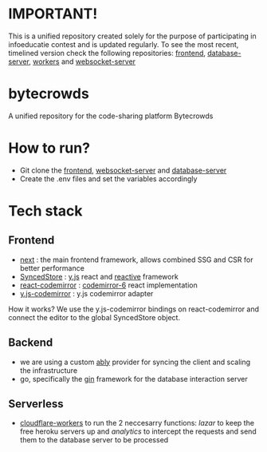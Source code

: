 # IMPORTANT!
This is a unified repository created solely for the purpose of participating in infoeducatie contest and is updated regularly. To see the most recent, timelined version check the following repositories: [frontend](https://github.com/TudorZgimbau/bytecrowds-frontend/tree/main), [database-server](https://github.com/TudorZgimbau/bytecrowds-database-server/tree/main), [workers](https://github.com/TudorZgimbau/bytecrowds-workers/tree/main) and [websocket-server](https://github.com/TudorZgimbau/bytecrowds-websocket-server/tree/main)

# bytecrowds
A unified repository for the code-sharing platform Bytecrowds

# How to run?
  - Git clone the [frontend](https://github.com/TudorZgimbau/bytecrowds/tree/main/frontend), [websocket-server](https://github.com/TudorZgimbau/bytecrowds/tree/main/websocket-server)       and [database-server](https://github.com/TudorZgimbau/bytecrowds/tree/main/database-server)
  - Create the .env files and set the variables accordingly


# Tech stack

## Frontend
  * [next](https://nextjs.org/) : the main frontend framework, allows combined SSG and CSR for better performance
  * [SyncedStore](https://syncedstore.org/docs/) : [y.js](https://docs.yjs.dev/) react and [reactive](https://github.com/yousefed/reactive) framework
  * [react-codemirror](https://uiwjs.github.io/react-codemirror/) : [codemirror-6](https://codemirror.net/6/) react implementation
  * [y.js-codemirror](https://github.com/yjs/y-codemirror) : y.js codemirror adapter

  How it works?
  We use the y.js-codemirror bindings on react-codemirror and connect the editor to the global SyncedStore object.
  
## Backend
  * we are using a custom [ably](https://ably.com/) provider for syncing the client and scaling the infrastructure
  * go, specifically the [gin](https://gin-gonic.com/) framework for the database interaction server

## Serverless
  * [cloudflare-workers](https://workers.cloudflare.com/) to run the 2 neccesarry functions: *lazar* to keep the free heroku servers up and *analytics* to intercept the requests and send them to the database server to be processed
